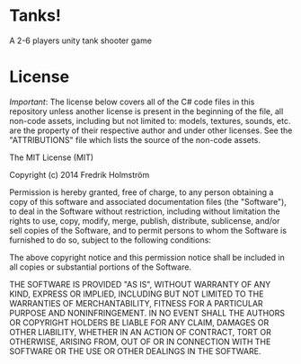 # Tanks!
A 2-6 players unity tank shooter game

# License
*Important*: The license below covers all of the C# code files in this repository unless another license is present in the beginning of the file, all non-code assets, including but not limited to: models, textures, sounds, etc. are the property of their respective author and under other licenses. See the "ATTRIBUTIONS" file which lists the source of the non-code assets.

The MIT License (MIT)

Copyright (c) 2014 Fredrik Holmström

Permission is hereby granted, free of charge, to any person obtaining a copy of this software and associated documentation files (the "Software"), to deal in the Software without restriction, including without limitation the rights to use, copy, modify, merge, publish, distribute, sublicense, and/or sell copies of the Software, and to permit persons to whom the Software is furnished to do so, subject to the following conditions:

The above copyright notice and this permission notice shall be included in all copies or substantial portions of the Software.

THE SOFTWARE IS PROVIDED "AS IS", WITHOUT WARRANTY OF ANY KIND, EXPRESS OR IMPLIED, INCLUDING BUT NOT LIMITED TO THE WARRANTIES OF MERCHANTABILITY, FITNESS FOR A PARTICULAR PURPOSE AND NONINFRINGEMENT. IN NO EVENT SHALL THE AUTHORS OR COPYRIGHT HOLDERS BE LIABLE FOR ANY CLAIM, DAMAGES OR OTHER LIABILITY, WHETHER IN AN ACTION OF CONTRACT, TORT OR OTHERWISE, ARISING FROM, OUT OF OR IN CONNECTION WITH THE SOFTWARE OR THE USE OR OTHER DEALINGS IN THE SOFTWARE.
